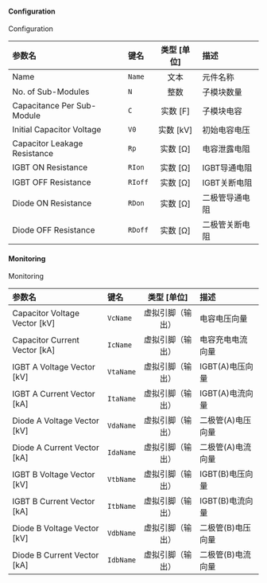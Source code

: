 <!--
DO NOT EDIT THIS FILE DIRECTLY.
This file is generated by tools/comp-docs.js.
All changes will be overwritten by regeneration.
-->

<slot class="model-parameters">

#### Configuration

Configuration

| 参数名 | 键名 | 类型 [单位] | 描述 |
|:------ |:---- |:-----------:|:---- |
| Name | `Name` | 文本 | 元件名称 |
| No\. of Sub\-Modules | `N` | 整数 | 子模块数量 |
| Capacitance Per Sub\-Module | `C` | 实数 [F] | 子模块电容 |
| Initial Capacitor Voltage | `V0` | 实数 [kV] | 初始电容电压 |
| Capacitor Leakage Resistance | `Rp` | 实数 [Ω] | 电容泄露电阻 |
| IGBT ON Resistance | `RIon` | 实数 [Ω] | IGBT导通电阻 |
| IGBT OFF Resistance | `RIoff` | 实数 [Ω] | IGBT关断电阻 |
| Diode ON Resistance | `RDon` | 实数 [Ω] | 二极管导通电阻 |
| Diode OFF Resistance | `RDoff` | 实数 [Ω] | 二极管关断电阻 |

#### Monitoring

Monitoring

| 参数名 | 键名 | 类型 [单位] | 描述 |
|:------ |:---- |:-----------:|:---- |
| Capacitor Voltage Vector \[kV\] | `VcName` | 虚拟引脚（输出） | 电容电压向量 |
| Capacitor Current Vector \[kA\] | `IcName` | 虚拟引脚（输出） | 电容充电电流向量 |
| IGBT A Voltage Vector \[kV\] | `VtaName` | 虚拟引脚（输出） | IGBT(A)电压向量 |
| IGBT A Current Vector \[kA\] | `ItaName` | 虚拟引脚（输出） | IGBT(A)电流向量 |
| Diode A Voltage Vector \[kV\] | `VdaName` | 虚拟引脚（输出） | 二极管(A)电压向量 |
| Diode A Current Vector \[kA\] | `IdaName` | 虚拟引脚（输出） | 二极管(A)电流向量 |
| IGBT B Voltage Vector \[kV\] | `VtbName` | 虚拟引脚（输出） | IGBT(B)电压向量 |
| IGBT B Current Vector \[kA\] | `ItbName` | 虚拟引脚（输出） | IGBT(B)电流向量 |
| Diode B Voltage Vector \[kV\] | `VdbName` | 虚拟引脚（输出） | 二极管(B)电压向量 |
| Diode B Current Vector \[kA\] | `IdbName` | 虚拟引脚（输出） | 二极管(B)电流向量 |


</slot>
